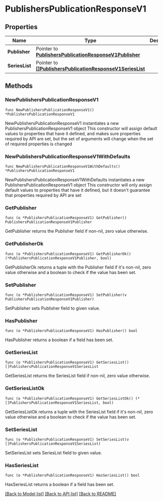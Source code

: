# PublishersPublicationResponseV1

## Properties

Name | Type | Description | Notes
------------ | ------------- | ------------- | -------------
**Publisher** | Pointer to [**PublishersPublicationResponseV1Publisher**](PublishersPublicationResponseV1Publisher.md) |  | [optional] 
**SeriesList** | Pointer to [**[]PublishersPublicationResponseV1SeriesList**](PublishersPublicationResponseV1SeriesList.md) |  | [optional] 

## Methods

### NewPublishersPublicationResponseV1

`func NewPublishersPublicationResponseV1() *PublishersPublicationResponseV1`

NewPublishersPublicationResponseV1 instantiates a new PublishersPublicationResponseV1 object
This constructor will assign default values to properties that have it defined,
and makes sure properties required by API are set, but the set of arguments
will change when the set of required properties is changed

### NewPublishersPublicationResponseV1WithDefaults

`func NewPublishersPublicationResponseV1WithDefaults() *PublishersPublicationResponseV1`

NewPublishersPublicationResponseV1WithDefaults instantiates a new PublishersPublicationResponseV1 object
This constructor will only assign default values to properties that have it defined,
but it doesn't guarantee that properties required by API are set

### GetPublisher

`func (o *PublishersPublicationResponseV1) GetPublisher() PublishersPublicationResponseV1Publisher`

GetPublisher returns the Publisher field if non-nil, zero value otherwise.

### GetPublisherOk

`func (o *PublishersPublicationResponseV1) GetPublisherOk() (*PublishersPublicationResponseV1Publisher, bool)`

GetPublisherOk returns a tuple with the Publisher field if it's non-nil, zero value otherwise
and a boolean to check if the value has been set.

### SetPublisher

`func (o *PublishersPublicationResponseV1) SetPublisher(v PublishersPublicationResponseV1Publisher)`

SetPublisher sets Publisher field to given value.

### HasPublisher

`func (o *PublishersPublicationResponseV1) HasPublisher() bool`

HasPublisher returns a boolean if a field has been set.

### GetSeriesList

`func (o *PublishersPublicationResponseV1) GetSeriesList() []PublishersPublicationResponseV1SeriesList`

GetSeriesList returns the SeriesList field if non-nil, zero value otherwise.

### GetSeriesListOk

`func (o *PublishersPublicationResponseV1) GetSeriesListOk() (*[]PublishersPublicationResponseV1SeriesList, bool)`

GetSeriesListOk returns a tuple with the SeriesList field if it's non-nil, zero value otherwise
and a boolean to check if the value has been set.

### SetSeriesList

`func (o *PublishersPublicationResponseV1) SetSeriesList(v []PublishersPublicationResponseV1SeriesList)`

SetSeriesList sets SeriesList field to given value.

### HasSeriesList

`func (o *PublishersPublicationResponseV1) HasSeriesList() bool`

HasSeriesList returns a boolean if a field has been set.


[[Back to Model list]](../README.md#documentation-for-models) [[Back to API list]](../README.md#documentation-for-api-endpoints) [[Back to README]](../README.md)



